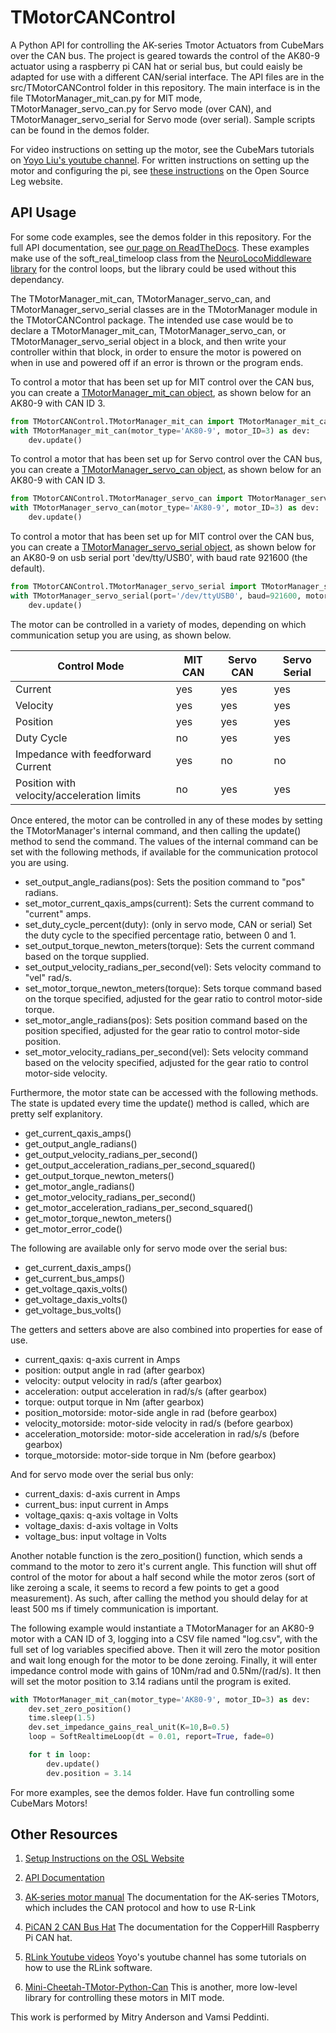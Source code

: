 # TMotorCANControl
A Python API for controlling the AK-series Tmotor Actuators from CubeMars over the CAN bus.
The project is geared towards the control of the AK80-9 actuator using a raspberry pi CAN hat or serial bus, but
could eaisly be adapted for use with a different CAN/serial interface. The API files are in the src/TMotorCANControl
folder in this repository. The main interface is in the file TMotorManager_mit_can.py for MIT mode, 
TMotorManager_servo_can.py for Servo mode (over CAN), and TMotorManager_servo_serial for Servo mode (over serial). 
Sample scripts can be found in the demos folder. 

For video instructions on setting up the motor, see the CubeMars tutorials on 
[Yoyo Liu's youtube channel](https://www.youtube.com/watch?v=iJBJhivWqxE).
For written instructions on setting up the motor and configuring the pi, see 
[these instructions](https://opensourceleg.com/cubemars-tmotor-control-method/) on the Open Source Leg website.

## API Usage
For some code examples, see the demos folder in this repository. 
For the full API documentation, see [our page on ReadTheDocs](https://tmotorcancontrol.readthedocs.io/en/latest/index.html).
These examples make use of the soft_real_timeloop class from the [NeuroLocoMiddleware library](https://pypi.org/project/NeuroLocoMiddleware/) 
for the control loops, but the library could be used without this dependancy. 

The TMotorManager_mit_can, TMotorManager_servo_can, and TMotorManager_servo_serial classes are in the TMotorManager module in the TMotorCANControl package. The intended use case would be to declare a TMotorManager_mit_can, TMotorManager_servo_can, or TMotorManager_servo_serial object in a block, and then write your controller within 
that block, in order to ensure the motor is powered on when in use and powered off if an error is thrown or the 
program ends. 

To control a motor that has been set up for MIT control over the CAN bus,
you can create a [TMotorManager_mit_can object](https://tmotorcancontrol.readthedocs.io/en/latest/TMotorCANControl.html#TMotorCANControl.mit_can.TMotorManager_mit_can), 
as shown below for an AK80-9 with CAN ID 3. 
```python
from TMotorCANControl.TMotorManager_mit_can import TMotorManager_mit_can
with TMotorManager_mit_can(motor_type='AK80-9', motor_ID=3) as dev:
    dev.update()
```

To control a motor that has been set up for Servo control over the CAN bus, 
you can create a [TMotorManager_servo_can object](https://tmotorcancontrol.readthedocs.io/en/latest/TMotorCANControl.html#TMotorCANControl.servo_can.TMotorManager_servo_can),
as shown below for an AK80-9 with CAN ID 3.
```python
from TMotorCANControl.TMotorManager_servo_can import TMotorManager_servo_can
with TMotorManager_servo_can(motor_type='AK80-9', motor_ID=3) as dev:
    dev.update()
```

To control a motor that has been set up for MIT control over the CAN bus,
you can create a [TMotorManager_servo_serial object](https://tmotorcancontrol.readthedocs.io/en/latest/TMotorCANControl.html#TMotorCANControl.servo_serial.TMotorManager_servo_serial), 
as shown below
for an AK80-9 on usb serial port 'dev/tty/USB0', with baud rate 921600 (the default).
```python
from TMotorCANControl.TMotorManager_servo_serial import TMotorManager_servo_serial
with TMotorManager_servo_serial(port='/dev/ttyUSB0', baud=921600, motor_params=Servo_Params_Serial['AK80-9']) as dev:
    dev.update()
```

The motor can be controlled in a variety of modes, depending on which communication setup you are using, as shown below.

| Control Mode                               | MIT CAN | Servo CAN | Servo Serial |
| -----------                                | ------- | --------- | -----------  |
| Current                                    | yes     | yes       | yes          |
| Velocity                                   | yes     | yes       | yes          |
| Position                                   | yes     | yes       | yes          |
| Duty Cycle                                 | no      | yes       | yes          |
| Impedance with feedforward Current         | yes     | no        | no           |
| Position with velocity/acceleration limits | no      | yes       | yes          |

Once entered, the motor can be controlled in any of these modes by setting the TMotorManager's
internal command, and then calling the update() method to send the command. The values of the
internal command can be set with the following methods, if available for the communication
protocol you are using.

- set_output_angle_radians(pos): Sets the position command to "pos" radians.
- set_motor_current_qaxis_amps(current): Sets the current command to "current" amps.
- set_duty_cycle_percent(duty): (only in servo mode, CAN or serial) Set the duty cycle to the specified percentage ratio, between 0 and 1. 
- set_output_torque_newton_meters(torque): Sets the current command based on the torque supplied.
- set_output_velocity_radians_per_second(vel): Sets velocity command to "vel" rad/s.
- set_motor_torque_newton_meters(torque): Sets torque command based on the torque specified, adjusted for the gear ratio to control motor-side torque.
- set_motor_angle_radians(pos): Sets position command based on the position specified, adjusted for the gear ratio to control motor-side position.
- set_motor_velocity_radians_per_second(vel): Sets velocity command based on the velocity specified, adjusted for the gear ratio to control motor-side velocity.

Furthermore, the motor state can be accessed with the following methods. The state is updated
every time the update() method is called, which are pretty self explanitory.
- get_current_qaxis_amps()
- get_output_angle_radians()
- get_output_velocity_radians_per_second()
- get_output_acceleration_radians_per_second_squared()
- get_output_torque_newton_meters()
- get_motor_angle_radians()
- get_motor_velocity_radians_per_second()
- get_motor_acceleration_radians_per_second_squared()
- get_motor_torque_newton_meters()
- get_motor_error_code()

The following are available only for servo mode over the serial bus:
- get_current_daxis_amps()
- get_current_bus_amps()
- get_voltage_qaxis_volts()
- get_voltage_daxis_volts()
- get_voltage_bus_volts()

The getters and setters above are also combined into properties for ease of use.

- current_qaxis: q-axis current in Amps
- position: output angle in rad (after gearbox)
- velocity: output velocity in rad/s (after gearbox)
- acceleration: output acceleration in rad/s/s (after gearbox)
- torque: output torque in Nm (after gearbox)
- position_motorside: motor-side angle in rad (before gearbox)
- velocity_motorside: motor-side velocity in rad/s (before gearbox)
- acceleration_motorside: motor-side acceleration in rad/s/s (before gearbox)
- torque_motorside: motor-side torque in Nm (before gearbox)

And for servo mode over the serial bus only:
- current_daxis: d-axis current in Amps
- current_bus: input current in Amps
- voltage_qaxis: q-axis voltage in Volts
- voltage_daxis: d-axis voltage in Volts
- voltage_bus: input voltage in Volts

Another notable function is the zero_position() function, which sends a command to the motor to 
zero it's current angle. This function will shut off control of the motor for about a half second
while the motor zeros (sort of like zeroing a scale, it seems to record a few points to get 
a good measurement). As such, after calling the method you should delay for at least 500 ms
if timely communication is important.

The following example would instantiate a TMotorManager for an AK80-9 motor with a CAN ID of 3,
logging into a CSV file named "log.csv", with the full set of log variables specified above. Then
it will zero the motor position and wait long enough for the motor to be done zeroing. Finally,
it will enter impedance control mode with gains of 10Nm/rad and 0.5Nm/(rad/s). It then will set 
the motor position to 3.14 radians until the program is exited.

```python
with TMotorManager_mit_can(motor_type='AK80-9', motor_ID=3) as dev:
    dev.set_zero_position()
    time.sleep(1.5)
    dev.set_impedance_gains_real_unit(K=10,B=0.5)
    loop = SoftRealtimeLoop(dt = 0.01, report=True, fade=0)

    for t in loop:
        dev.update()
        dev.position = 3.14
```

For more examples, see the demos folder. Have fun controlling some CubeMars Motors!

## Other Resources
1. [Setup Instructions on the OSL Website](https://opensourceleg.com/cubemars-tmotor-control-method/)

2. [API Documentation](https://tmotorcancontrol.readthedocs.io/en/latest/index.html)

3. [AK-series motor manual](https://store.cubemars.com/images/file/20211201/1638329381542610.pdf)
The documentation for the AK-series TMotors, which includes the CAN protocol and how to use R-Link

4. [PiCAN 2 CAN Bus Hat](https://copperhilltech.com/pican-2-can-bus-interface-for-raspberry-pi/) 
The documentation for the CopperHill Raspberry Pi CAN hat.

5. [RLink Youtube videos](https://www.youtube.com/channel/UCs-rBZ4uKBpOT9vokLZPhog/featured)
Yoyo's youtube channel has some tutorials on how to use the RLink software.

6. [Mini-Cheetah-TMotor-Python-Can](https://github.com/dfki-ric-underactuated-lab/mini-cheetah-tmotor-python-can)
This is another, more low-level library for controlling these motors in MIT mode.

This work is performed by Mitry Anderson and Vamsi Peddinti.
